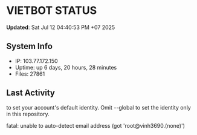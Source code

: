# VIETBOT STATUS
**Updated**: Sat Jul 12 04:40:53 PM +07 2025

## System Info
- IP: 103.77.172.150
- Uptime: up 6 days, 20 hours, 28 minutes
- Files: 27861

## Last Activity

to set your account's default identity.
Omit --global to set the identity only in this repository.

fatal: unable to auto-detect email address (got 'root@vinh3690.(none)')
